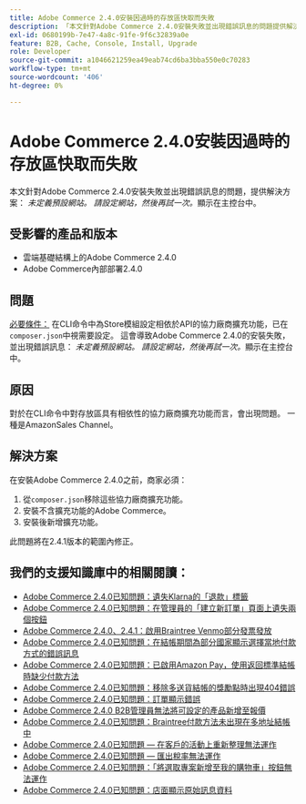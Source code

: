 ```yaml
---
title: Adobe Commerce 2.4.0安裝因過時的存放區快取而失敗
description: 「本文針對Adobe Commerce 2.4.0安裝失敗並出現錯誤訊息的問題提供解決方案： *未定義預設網站。 請設定網站，然後再試一次。*顯示在主控台中。」
exl-id: 0680199b-7e47-4a8c-91fe-9f6c32839a0e
feature: B2B, Cache, Console, Install, Upgrade
role: Developer
source-git-commit: a1046621259ea49eab74cd6ba3bba550e0c70283
workflow-type: tm+mt
source-wordcount: '406'
ht-degree: 0%

---
```


# Adobe Commerce 2.4.0安裝因過時的存放區快取而失敗

本文針對Adobe Commerce 2.4.0安裝失敗並出現錯誤訊息的問題，提供解決方案： *未定義預設網站。 請設定網站，然後再試一次。*&#x200B;顯示在主控台中。

## 受影響的產品和版本

* 雲端基礎結構上的Adobe Commerce 2.4.0
* Adobe Commerce內部部署2.4.0

## 問題

<u>必要條件：</u>
在CLI命令中為Store模組設定相依於API的協力廠商擴充功能，已在`composer.json`中視需要設定。 這會導致Adobe Commerce 2.4.0的安裝失敗，並出現錯誤訊息： *未定義預設網站。 請設定網站，然後再試一次。*&#x200B;顯示在主控台中。

## 原因

對於在CLI命令中對存放區具有相依性的協力廠商擴充功能而言，會出現問題。 一種是AmazonSales Channel。

## 解決方案

在安裝Adobe Commerce 2.4.0之前，商家必須：

1. 從`composer.json`移除這些協力廠商擴充功能。
1. 安裝不含擴充功能的Adobe Commerce。
1. 安裝後新增擴充功能。

此問題將在2.4.1版本的範圍內修正。

## 我們的支援知識庫中的相關閱讀：

* [Adobe Commerce 2.4.0已知問題：遺失Klarna的「退款」標籤](/help/troubleshooting/payments/magento-2-4-0-known-issue-missing-refund-label-in-klarna.md)
* [Adobe Commerce 2.4.0已知問題：在管理員的「建立新訂單」頁面上遺失兩個按鈕](/help/troubleshooting/miscellaneous/magento-2-4-0-known-issue-create-new-order-buttons-missing.md)
* [Adobe Commerce 2.4.0、2.4.1：啟用Braintree Venmo部分發票發放](/help/troubleshooting/payments/magento-2-4-0-2-4-1-enable-braintree-venmo-partial-invoice-issue.md)
* [Adobe Commerce 2.4.0已知問題：在結帳期間為部分國家顯示選擇當地付款方式的錯誤訊息](/help/troubleshooting/payments/magento-2-4-0-checkout-error-selecting-local-payments.md)
* [Adobe Commerce 2.4.0已知問題：已啟用Amazon Pay，使用返回標準結帳時缺少付款方法](/help/troubleshooting/payments/magento-2-4-0-known-issue-amazon-pay-no-payment-methods.md)
* [Adobe Commerce 2.4.0已知問題：移除多送貨結帳的獎勵點時出現404錯誤](/help/troubleshooting/storefront/magento-2-4-0-404-error-removing-rewards-points-on-multi-shipping-checkout.md)
* [Adobe Commerce 2.4.0已知問題：訂單顯示錯誤](/help/troubleshooting/storefront/magento-2-4-0-known-issue-orders-display-error.md)
* [Adobe Commerce 2.4.0 B2B管理員無法將可設定的產品新增至報價](/help/troubleshooting/miscellaneous/magento-2-4-0-b2b-admin-can-t-add-configurable-product-to-quote.md)
* [Adobe Commerce 2.4.0已知問題：Braintree付款方法未出現在多地址結帳中](/help/troubleshooting/payments/magento-2-4-0-braintree-not-in-multiple-addresses-checkout.md)
* [Adobe Commerce 2.4.0已知問題 — 在客戶的活動上重新整理無法運作](/help/troubleshooting/miscellaneous/magento-2-4-0-refresh-on-customer-activities-does-not-work.md)
* [Adobe Commerce 2.4.0已知問題 — 匯出稅率無法運作](/help/troubleshooting/miscellaneous/magento-2-4-0-known-issue-export-tax-rates-does-not-work.md)
* [Adobe Commerce 2.4.0已知問題：「將選取專案新增至我的購物車」按鈕無法運作](/help/troubleshooting/miscellaneous/magento-2-4-0-add-selections-to-my-cart-does-not-work.md)
* [Adobe Commerce 2.4.0已知問題：店面顯示原始訊息資料](/help/troubleshooting/storefront/magento-2-4-0-issue-storefront-raw-message-data-display.md)
